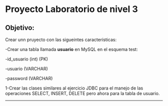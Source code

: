 # Proyecto Laboratorio de nivel 3

## Objetivo:

Crear unn pruyecto con las sigueintes características:

-Crear una tabla llamada **usuario** en MySQL en el esquema test:

-id_usuario (int) (PK)

-usuario (VARCHAR)

-password (VARCHAR)

1-Crear las clases similares al ejercicio JDBC para el manejo de las operaciones SELECT, INSERT, DELETE pero ahora para la tabla de usuario.

---
